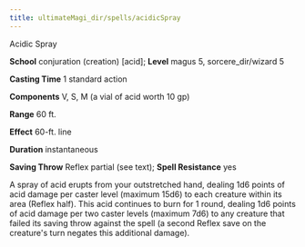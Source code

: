 ```yaml
---
title: ultimateMagi_dir/spells/acidicSpray
---
```

Acidic Spray

**School** conjuration (creation) [acid]; **Level** magus 5, sorcere_dir/wizard 5

**Casting Time** 1 standard action

**Components** V, S, M (a vial of acid worth 10 gp)

**Range** 60 ft.

**Effect** 60-ft. line

**Duration** instantaneous

**Saving Throw** Reflex partial (see text); **Spell Resistance** yes

A spray of acid erupts from your outstretched hand, dealing 1d6 points of acid damage per caster level (maximum 15d6) to each creature within its area (Reflex half). This acid continues to burn for 1 round, dealing 1d6 points of acid damage per two caster levels (maximum 7d6) to any creature that failed its saving throw against the spell (a second Reflex save on the creature's turn negates this additional damage).

